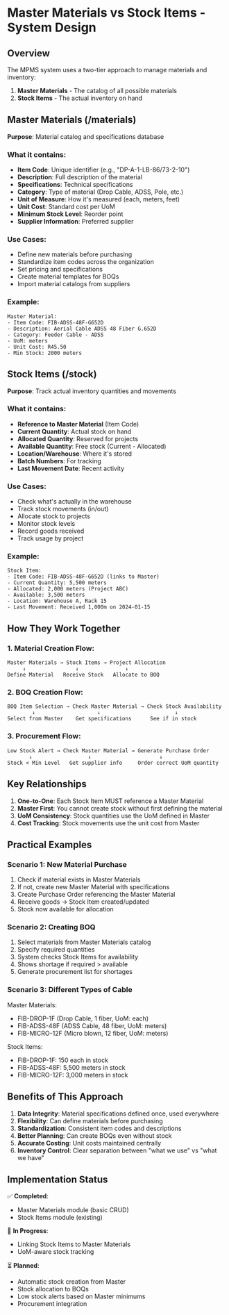 # Master Materials vs Stock Items - System Design

## Overview
The MPMS system uses a two-tier approach to manage materials and inventory:

1. **Master Materials** - The catalog of all possible materials
2. **Stock Items** - The actual inventory on hand

## Master Materials (/materials)
**Purpose**: Material catalog and specifications database

### What it contains:
- **Item Code**: Unique identifier (e.g., "DP-A-1-LB-86/73-2-10")
- **Description**: Full description of the material
- **Specifications**: Technical specifications
- **Category**: Type of material (Drop Cable, ADSS, Pole, etc.)
- **Unit of Measure**: How it's measured (each, meters, feet)
- **Unit Cost**: Standard cost per UoM
- **Minimum Stock Level**: Reorder point
- **Supplier Information**: Preferred supplier

### Use Cases:
- Define new materials before purchasing
- Standardize item codes across the organization
- Set pricing and specifications
- Create material templates for BOQs
- Import material catalogs from suppliers

### Example:
```
Master Material:
- Item Code: FIB-ADSS-48F-G652D
- Description: Aerial Cable ADSS 48 Fiber G.652D
- Category: Feeder Cable - ADSS
- UoM: meters
- Unit Cost: R45.50
- Min Stock: 2000 meters
```

## Stock Items (/stock)
**Purpose**: Track actual inventory quantities and movements

### What it contains:
- **Reference to Master Material** (Item Code)
- **Current Quantity**: Actual stock on hand
- **Allocated Quantity**: Reserved for projects
- **Available Quantity**: Free stock (Current - Allocated)
- **Location/Warehouse**: Where it's stored
- **Batch Numbers**: For tracking
- **Last Movement Date**: Recent activity

### Use Cases:
- Check what's actually in the warehouse
- Track stock movements (in/out)
- Allocate stock to projects
- Monitor stock levels
- Record goods received
- Track usage by project

### Example:
```
Stock Item:
- Item Code: FIB-ADSS-48F-G652D (links to Master)
- Current Quantity: 5,500 meters
- Allocated: 2,000 meters (Project ABC)
- Available: 3,500 meters
- Location: Warehouse A, Rack 15
- Last Movement: Received 1,000m on 2024-01-15
```

## How They Work Together

### 1. Material Creation Flow:
```
Master Materials → Stock Items → Project Allocation
     ↓                ↓               ↓
Define Material   Receive Stock   Allocate to BOQ
```

### 2. BOQ Creation Flow:
```
BOQ Item Selection → Check Master Material → Check Stock Availability
        ↓                    ↓                        ↓
Select from Master    Get specifications      See if in stock
```

### 3. Procurement Flow:
```
Low Stock Alert → Check Master Material → Generate Purchase Order
       ↓                  ↓                      ↓
Stock < Min Level   Get supplier info     Order correct UoM quantity
```

## Key Relationships

1. **One-to-One**: Each Stock Item MUST reference a Master Material
2. **Master First**: You cannot create stock without first defining the material
3. **UoM Consistency**: Stock quantities use the UoM defined in Master
4. **Cost Tracking**: Stock movements use the unit cost from Master

## Practical Examples

### Scenario 1: New Material Purchase
1. Check if material exists in Master Materials
2. If not, create new Master Material with specifications
3. Create Purchase Order referencing the Master Material
4. Receive goods → Stock Item created/updated
5. Stock now available for allocation

### Scenario 2: Creating BOQ
1. Select materials from Master Materials catalog
2. Specify required quantities
3. System checks Stock Items for availability
4. Shows shortage if required > available
5. Generate procurement list for shortages

### Scenario 3: Different Types of Cable
Master Materials:
- FIB-DROP-1F (Drop Cable, 1 fiber, UoM: each)
- FIB-ADSS-48F (ADSS Cable, 48 fiber, UoM: meters)
- FIB-MICRO-12F (Micro blown, 12 fiber, UoM: meters)

Stock Items:
- FIB-DROP-1F: 150 each in stock
- FIB-ADSS-48F: 5,500 meters in stock
- FIB-MICRO-12F: 3,000 meters in stock

## Benefits of This Approach

1. **Data Integrity**: Material specifications defined once, used everywhere
2. **Flexibility**: Can define materials before purchasing
3. **Standardization**: Consistent item codes and descriptions
4. **Better Planning**: Can create BOQs even without stock
5. **Accurate Costing**: Unit costs maintained centrally
6. **Inventory Control**: Clear separation between "what we use" vs "what we have"

## Implementation Status

✅ **Completed**:
- Master Materials module (basic CRUD)
- Stock Items module (existing)

🔄 **In Progress**:
- Linking Stock Items to Master Materials
- UoM-aware stock tracking

⏳ **Planned**:
- Automatic stock creation from Master
- Stock allocation to BOQs
- Low stock alerts based on Master minimums
- Procurement integration